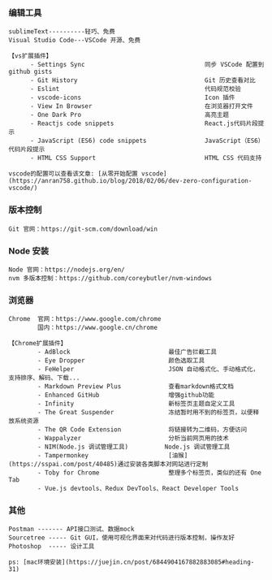 ### 编辑工具
    sublimeText----------轻巧、免费
    Visual Studio Code---VSCode 开源、免费
    
    【vs扩展插件】
          - Settings Sync                                 同步 VSCode 配置到 github gists
          - Git History                                   Git 历史查看对比
          - Eslint                                        代码规范校验
          - vscode-icons                                  Icon 插件
          - View In Browser                               在浏览器打开文件
          - One Dark Pro                                  高亮主题
          - Reactjs code snippets                         React.js代码片段提示
          - JavaScript (ES6) code snippets                JavaScript（ES6）代码片段提示
          - HTML CSS Support                              HTML CSS 代码支持
    
    vscode的配置可以查看该文章: [从零开始配置 vscode](https://anran758.github.io/blog/2018/02/06/dev-zero-configuration-vscode/)
    
### 版本控制
    Git 官网：https://git-scm.com/download/win 
    
### Node 安装
    Node 官网：https://nodejs.org/en/
    nvm 多版本控制：https://github.com/coreybutler/nvm-windows
    
### 浏览器
    Chrome  官网：https://www.google.com/chrome
            国内：https://www.google.cn/chrome
           
    【Chrome扩展插件】
            - AdBlock                           最佳广告拦截工具
            - Eye Dropper                       颜色选取工具
            - FeHelper                          JSON 自动格式化、手动格式化，支持排序、解码、下载...
            - Markdown Preview Plus             查看markdown格式文档
            - Enhanced GitHub                   增强github功能
            - Infinity                          新标签页主题自定义工具
            - The Great Suspender               冻结暂时用不到的标签页，以便释放系统资源
            - The QR Code Extension             将链接转为二维码，方便访问
            - Wappalyzer                        分析当前网页用的技术
            - NIM(Node.js 调试管理工具)          Node.js 调试管理工具
            - Tampermonkey                      [油猴](https://sspai.com/post/40485)通过安装各类脚本对网站进行定制
            - Toby for Chrome                   整理多个标签页，类似的还有 One Tab
            - Vue.js devtools、Redux DevTools、React Developer Tools
  
 ### 其他
    Postman ------- API接口测试、数据mock
    Sourcetree ----- Git GUI，使用可视化界面来对代码进行版本控制，操作友好
    Photoshop  ----- 设计工具
    
    ps: [mac环境安装](https://juejin.cn/post/6844904167882883085#heading-31)
